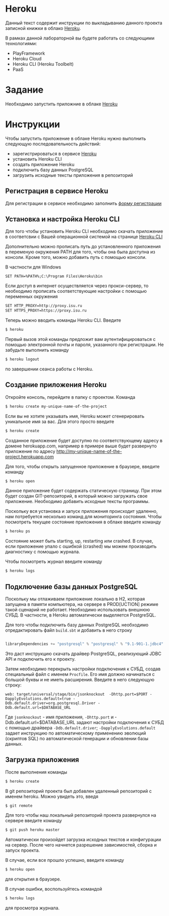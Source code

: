 # Heroku

Данный текст содержит инструкции по выкладыванию данного проекта записной книжки в облако [Heroku](http://heroku.com).

В рамках данной лабораторной вы будете работать со следующими технологиями:

- PlayFramework
- Heroku Cloud
- Heroku CLI (Heroku Toolbelt)
- PaaS

# Задание
Необходимо запустить приложние в облаке [Heroku](http://heroku.com)


# Инструкции

Чтобы запустить приложение в облаке Heroku нужно выполнить следующую последовательность действий:

- зарегистрироваться в сервисе [Heroku](http://heroku.com)
- установить Heroku CLI
- создать приложение Heroku
- подключить базу данных PostgreSQL
- загрузить исходные тексты приложения в репозиторий

## Регистрация в сервисе Heroku

Для регистрации в сервисе необходимо заполнить [форму регистрации](https://signup.heroku.com/dc)

## Установка и настройка Heroku CLI
 
Для того чтобы установить Heroku CLI необходимо скачать приложение в соответсвии с Вашей операционной системой на странице [Heroku CLI](https://devcenter.heroku.com/articles/heroku-cli#download-and-install)

Дополнительно можно прописать путь до установленного приложения в переменую окружения PATH для того, чтобы она была доступна из консоли. Кроме того, можно добавить путь с помощью консоли.

В частности для Windows
```terminal
SET PATH=%PATH%;C:\Program Files\Heroku\bin
```

Если доступ в интернет осуществляется через прокси-сервер, то необходимо прописать соответствующие настройки с помощью переменных окружения

```bash
SET HTTP_PROXY=http://proxy.isu.ru
SET HTTPS_PROXY=https://proxy.isu.ru
```
Теперь можно вводить команды Heroku CLI. Введите 

```bash
$ heroku
```
Первый вызов этой команды предложит вам аутентифицироваться с помощью электронной почты и пароля, указанного при регистрации. Не забудьте выполнить команду

```bash
$ heroku logout
```
по завершении сеанса работы с Heroku.

## Создание приложения Heroku
Откройте консоль, перейдите в папку с проектом. Команда

```bash
$ heroku create my-unique-name-of-the-project
```
Если вы не хотите указывать имя, Heroku может сгенерировать уникальное имя за вас. Для этого просто введите

```bash
$ heroku create
```

Созданное приложение будет доступно по соответствующему адресу в домене herokuapp.com, например в примере выше будет развернуто приложение по адресу
http://my-unique-name-of-the-project.herokuapp.com

Для того, чтобы открыть запущенное приложение в браузере, введите команду 

```bash
$ heroku open
```

Данное приложение будет содержать статическую страницу. При этом будет создан GIT-репозиторий, в который можно загружать свое приложение.
Необходимо добавить исходные тексты программы.

Поскольку вся установка и запуск приложения происходит удаленно, нам потребуется несколько команд для мониторинга состояния.
Чтобы посмотреть текущее состояние приложения в облаке введите команду

```bash
$ heroku ps
```
Состояние может быть starting, up, restarting или crashed. В случае, если приложение упало с ошибкой (сrashed) мы можем производить диагностику с помощью журнала.

Чтобы посмотреть журнал введите команду

```bash
$ heroku logs
```

## Подключение базы данных PostgreSQL

Поскольку мы отлаживаем приложение локально в H2, которая запущена в памяти компьютера, на сервере в PROD[UCTION] режиме такой сценарий не работает.
Необходимо использовать внешнюю СУБД. В частности, в Heroku автоматически выделяется PostgreSQL.

Для того чтобы подключить базу данных PostgreSQL необходимо отредактировать файл `build.sbt` и добавить в него строку

```scala

libraryDependencies += "postgresql" % "postgresql" % "9.1-901-1.jdbc4"

```
Это даст инструкцию скачать драйвер PostgreSQL, реализующий JDBC API  и подключить его к проекту.

Затем необходимо перекрыть настройки подключения к СУБД, создав специальный файл с именем `Procfile`. 
Его имя должно начинаться с большой буквы и не иметь расширения. Введите в него следующую строку:

```
web: target/universal/stage/bin/jsonknockout  -Dhttp.port=$PORT -DapplyEvolutions.default=true -Ddb.default.driver=org.postgresql.Driver -Ddb.default.url=$DATABASE_URL
```

Где `jsonknockout` - имя приложения, `-Dhttp.port` и -Ddb.default.url=$DATABASE_URL задают настройки подключения к СУБД с помощью драйвера `-Ddb.default.driver`; 
`-DapplyEvolutions.default` задает инструкцию по автоматическому применению эволюций (скриптов SQL) по автоматической генерации и обновлении базы данных.

## Загрузка приложения
После выполнения команды
```bash
$ heroku create
```
В git репозиторий проекта был добавлен удаленный репозиторий с именем heroku. Можно увидеть это, введя

```bash
$ git remote
```

Для того чтобы наш локальный репозиторий проекта развернулся на сервере введите команду

```bash
$ git push heroku master
```

Автоматически произойдет загрузка исходных текстов и конфигурации на сервер. После чего начнется разрешение зависимостей, сборка и запуск проекта.

В случае, если все прошло успешно, введите команду
```bash
$ heroku open
```
для открытия в браузере.

В случае ошибки, воспользуйтесь командой
```bash
$ heroku logs
```
для просмотра журнала.


